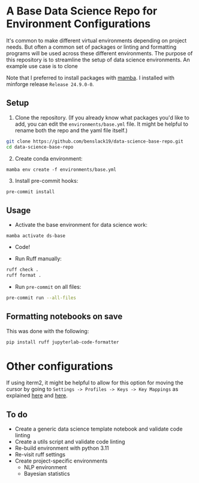 # A Base Data Science Repo for Environment Configurations

It's common to make different virtual environments depending on project needs. But often a common set of packages or linting and formatting programs will be used across these different environments. The purpose of this repository is to streamline the setup of data science environments. An example use case is to clone 

Note that I preferred to install packages with [mamba](https://mamba.readthedocs.io/en/latest/index.html). I installed with minforge release `Release 24.9.0-0`.

## Setup

1. Clone the repository. (If you already know what packages you'd like to add, you can edit the `environments/base.yml` file. It might be helpful to rename both the repo and the yaml file itself.)

```sh
git clone https://github.com/benslack19/data-science-base-repo.git
cd data-science-base-repo
```

2. Create conda environment:

`mamba env create -f environments/base.yml`

3. Install pre-commit hooks:

```sh
pre-commit install
```


## Usage

- Activate the base environment for data science work:

`mamba activate ds-base`

- Code!

- Run Ruff manually: 

```sh
ruff check .
ruff format . 
```

- Run `pre-commit` on all files:

```sh
pre-commit run --all-files
```

## Formatting notebooks on save

This was done with the following:

```sh
pip install ruff jupyterlab-code-formatter
```

# Other configurations

If using iterm2, it might be helpful to allow for this option for moving the cursor by going to `Settings -> Profiles -> Keys -> Key Mappings` as explained [here](https://stackoverflow.com/questions/81272/how-to-move-the-cursor-word-by-word-in-the-os-x-terminal) and [here](https://coderwall.com/p/h6yfda/use-and-to-jump-forwards-backwards-words-in-iterm-2-on-os-x).

## To do
- Create a generic data science template notebook and validate code linting
- Create a utils script and validate code linting
- Re-build environment with python 3.11
- Re-visit ruff settings
- Create project-specific environments
    - NLP environment
    - Bayesian statistics